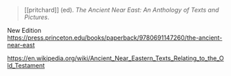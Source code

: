 > [[pritchard]] (ed). *The Ancient Near East: An Anthology of Texts and Pictures*. 

New Edition
https://press.princeton.edu/books/paperback/9780691147260/the-ancient-near-east

https://en.wikipedia.org/wiki/Ancient_Near_Eastern_Texts_Relating_to_the_Old_Testament